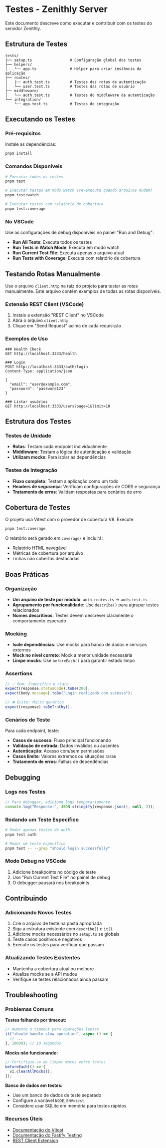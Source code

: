 # Testes - Zenithly Server

Este documento descreve como executar e contribuir com os testes do servidor Zenithly.

## Estrutura de Testes

```
tests/
├── setup.ts                 # Configuração global dos testes
├── helpers/
│   └── app.ts               # Helper para criar instância da aplicação
├── routes/
│   ├── auth.test.ts         # Testes das rotas de autenticação
│   └── user.test.ts         # Testes das rotas de usuário
├── middleware/
│   └── auth.test.ts         # Testes do middleware de autenticação
└── integration/
    └── app.test.ts          # Testes de integração
```

## Executando os Testes

### Pré-requisitos

Instale as dependências:

```bash
pnpm install
```

### Comandos Disponíveis

```bash
# Executar todos os testes
pnpm test

# Executar testes em modo watch (re-executa quando arquivos mudam)
pnpm test:watch

# Executar testes com relatório de cobertura
pnpm test:coverage
```

### No VSCode

Use as configurações de debug disponíveis no painel "Run and Debug":

- **Run All Tests**: Executa todos os testes
- **Run Tests in Watch Mode**: Executa em modo watch
- **Run Current Test File**: Executa apenas o arquivo atual
- **Run Tests with Coverage**: Executa com relatório de cobertura

## Testando Rotas Manualmente

Use o arquivo `client.http` na raiz do projeto para testar as rotas manualmente. Este arquivo contém exemplos de todas as rotas disponíveis.

### Extensão REST Client (VSCode)

1. Instale a extensão "REST Client" no VSCode
2. Abra o arquivo `client.http`
3. Clique em "Send Request" acima de cada requisição

### Exemplos de Uso

```http
### Health Check
GET http://localhost:3333/health

### Login
POST http://localhost:3333/auth/login
Content-Type: application/json

{
  "email": "user@example.com",
  "password": "password123"
}

### Listar usuários
GET http://localhost:3333/users?page=1&limit=10
```

## Estrutura dos Testes

### Testes de Unidade

- **Rotas**: Testam cada endpoint individualmente
- **Middleware**: Testam a lógica de autenticação e validação
- **Utilizam mocks**: Para isolar as dependências

### Testes de Integração

- **Fluxo completo**: Testam a aplicação como um todo
- **Headers de segurança**: Verificam configurações de CORS e segurança
- **Tratamento de erros**: Validam respostas para cenários de erro

## Cobertura de Testes

O projeto usa Vitest com o provedor de cobertura V8. Execute:

```bash
pnpm test:coverage
```

O relatório será gerado em `coverage/` e incluirá:

- Relatório HTML navegável
- Métricas de cobertura por arquivo
- Linhas não cobertas destacadas

## Boas Práticas

### Organização

- **Um arquivo de teste por módulo**: `auth.routes.ts` → `auth.test.ts`
- **Agrupamento por funcionalidade**: Use `describe()` para agrupar testes relacionados
- **Nomes descritivos**: Testes devem descrever claramente o comportamento esperado

### Mocking

- **Isole dependências**: Use mocks para banco de dados e serviços externos
- **Mock no nível correto**: Mock a menor unidade necessária
- **Limpe mocks**: Use `beforeEach()` para garantir estado limpo

### Assertions

```typescript
// ✅ Bom: Específico e claro
expect(response.statusCode).toBe(200);
expect(body.message).toBe("Login realizado com sucesso");

// ❌ Evite: Muito genérico
expect(response).toBeTruthy();
```

### Cenários de Teste

Para cada endpoint, teste:

- **Casos de sucesso**: Fluxo principal funcionando
- **Validação de entrada**: Dados inválidos ou ausentes
- **Autenticação**: Acesso com/sem permissões
- **Casos limite**: Valores extremos ou situações raras
- **Tratamento de erros**: Falhas de dependências

## Debugging

### Logs nos Testes

```typescript
// Para debuggar, adicione logs temporariamente
console.log("Response:", JSON.stringify(response.json(), null, 2));
```

### Rodando um Teste Específico

```bash
# Rodar apenas testes de auth
pnpm test auth

# Rodar um teste específico
pnpm test -- --grep "should login successfully"
```

### Modo Debug no VSCode

1. Adicione breakpoints no código de teste
2. Use "Run Current Test File" no painel de debug
3. O debugger pausará nos breakpoints

## Contribuindo

### Adicionando Novos Testes

1. Crie o arquivo de teste na pasta apropriada
2. Siga a estrutura existente com `describe()` e `it()`
3. Adicione mocks necessários no `setup.ts` se globais
4. Teste casos positivos e negativos
5. Execute os testes para verificar que passam

### Atualizando Testes Existentes

- Mantenha a cobertura atual ou melhore
- Atualize mocks se a API mudou
- Verifique se testes relacionados ainda passam

## Troubleshooting

### Problemas Comuns

**Testes falhando por timeout:**

```typescript
// Aumente o timeout para operações lentas
it("should handle slow operation", async () => {
  // ...
}, 10000); // 10 segundos
```

**Mocks não funcionando:**

```typescript
// Certifique-se de limpar mocks entre testes
beforeEach(() => {
  vi.clearAllMocks();
});
```

**Banco de dados em testes:**

- Use um banco de dados de teste separado
- Configure a variável `NODE_ENV=test`
- Considere usar SQLite em memória para testes rápidos

### Recursos Úteis

- [Documentação do Vitest](https://vitest.dev/)
- [Documentação do Fastify Testing](https://www.fastify.io/docs/latest/Guides/Testing/)
- [REST Client Extension](https://marketplace.visualstudio.com/items?itemName=humao.rest-client)
